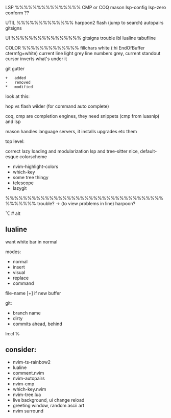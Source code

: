LSP %%%%%%%%%%%%%%%
  CMP or  COQ
  mason
  lsp-config
  lsp-zero
  conform
  ??







UTIL %%%%%%%%%%%%%
  harpoon2
  flash (jump to search)
  autopairs
  gitsigns



UI %%%%%%%%%%%%%%%%
  gitsigns
  trouble
  ibl
  lualine
  tabufline

  



COLOR %%%%%%%%%%%%%
  fillchars white (:hi EndOfBuffer ctermfg=white)
  current line light grey
  line numbers grey, current standout
  cursor inverts what's under it







git gutter
```
+   added
-   removed
*   modified
```


look at this:

hop vs flash
wilder (for command auto complete)





coq, cmp are completion engines, they need snippets (cmp from luasnip) and lsp

mason handles language servers, it installs upgrades etc them

top level:

correct lazy loading and modularization
lsp and tree-sitter
nice, default-esque colorscheme





- nvim-highlight-colors
- which-key
- some tree thingy
- telescope
- lazygit




%%%%%%%%%%%%%%%%%%%%%%%%%%%%%%%%%%%%%%%%%%%
trouble?	-> (to view problems in line)
harpoon?


⌥ # alt



## lualine

want white bar in normal

modes:
 - normal
 - insert
 - visual
 - replace
 - command



file-name [+] if new buffer 


git:
 - branch name
 - dirty
 - commits ahead, behind





ln:cl %

## consider:

- nvim-ts-rainbow2
- lualine
- comment.nvim
- nvim-autopairs
- nvim-cmp
- which-key.nvim
- nvim-tree.lua
- live background, ui change reload
- greeting window, random ascii art
- nvim surround

